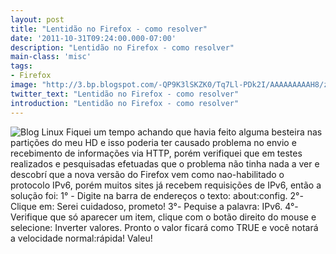 ```yaml
---
layout: post
title: "Lentidão no Firefox - como resolver"
date: '2011-10-31T09:24:00.000-07:00'
description: "Lentidão no Firefox - como resolver"
main-class: 'misc'
tags:
- Firefox
image: "http://3.bp.blogspot.com/-QP9K3lSKZK0/Tq7Ll-PDk2I/AAAAAAAAAH8/zpAjnipLJ9U/s72-c/firefox-7.jpg"
twitter_text: "Lentidão no Firefox - como resolver"
introduction: "Lentidão no Firefox - como resolver"
---
```

![Blog Linux](http://3.bp.blogspot.com/-QP9K3lSKZK0/Tq7Ll-PDk2I/AAAAAAAAAH8/zpAjnipLJ9U/s320/firefox-7.jpg "Blog Linux")
Fiquei um tempo achando que havia feito alguma besteira nas partições do meu HD e isso poderia ter causado problema no envio e recebimento de informações via HTTP, porém verifiquei que em testes realizados e pesquisadas efetuadas que o problema não tinha nada a ver e descobrí que a nova versão do Firefox vem como nao-habilitado o protocolo IPv6, porém muitos sites já recebem requisições de IPv6, então a solução foi:
1° - Digite na barra de endereços o texto: about:config.
 2°- Clique em: Serei cuidadoso, prometo!
3°- Pequise a palavra: IPv6.
4°- Verifique que só aparecer um item, clique com o botão direito do mouse e selecione: Inverter valores.
 Pronto o valor ficará como TRUE e você notará a velocidade normal:rápida!
Valeu!
